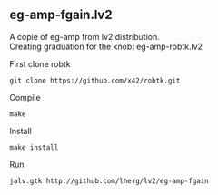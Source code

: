 ## eg-amp-fgain.lv2<br/>
A copie of eg-amp from  lv2 distribution.<br/>
Creating graduation for the knob: eg-amp-robtk.lv2 <br/>

First clone robtk<bg/>
```
git clone https://github.com/x42/robtk.git
```

Compile<bg/>
```
make
```

Install<bg/>
```
make install
```

Run<bg/>
```
jalv.gtk http://github.com/lherg/lv2/eg-amp-fgain
```